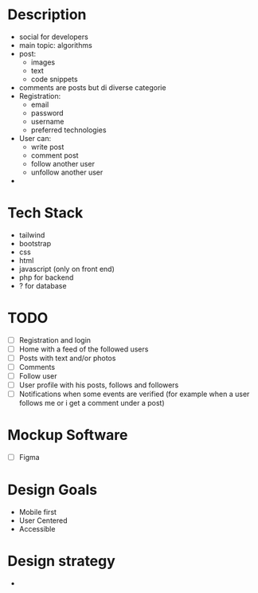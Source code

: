 # Description
- social for developers
- main topic: algorithms
- post:
    - images
    - text
    - code snippets
- comments are posts but di diverse categorie
- Registration:
    - email
    - password
    - username
    - preferred technologies
- User can:
    - write post
    - comment post
    - follow another user
    - unfollow another user
- 
    

# Tech Stack
- tailwind
- bootstrap
- css
- html
- javascript (only on front end)
- php for backend
- ? for database

# TODO
- [ ] Registration and login
- [ ] Home with a feed of the followed users
- [ ] Posts with text and/or photos
- [ ] Comments
- [ ] Follow user 
- [ ] User profile with his posts, follows and  followers
- [ ] Notifications when some events are verified (for example when a user follows me or i get a comment under a post)

# Mockup Software
- [ ] Figma


# Design Goals
- Mobile first
- User Centered
- Accessible

# Design strategy
- 
